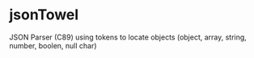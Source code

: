 jsonTowel
=========

JSON Parser (C89) using tokens to locate objects (object, array, string, number, boolen, null char)
